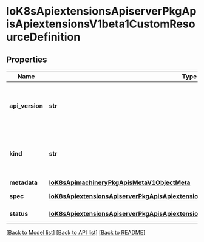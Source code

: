 # IoK8sApiextensionsApiserverPkgApisApiextensionsV1beta1CustomResourceDefinition

## Properties
Name | Type | Description | Notes
------------ | ------------- | ------------- | -------------
**api_version** | **str** | APIVersion defines the versioned schema of this representation of an object. Servers should convert recognized schemas to the latest internal value, and may reject unrecognized values. More info: https://git.k8s.io/community/contributors/devel/api-conventions.md#resources | [optional] 
**kind** | **str** | Kind is a string value representing the REST resource this object represents. Servers may infer this from the endpoint the client submits requests to. Cannot be updated. In CamelCase. More info: https://git.k8s.io/community/contributors/devel/api-conventions.md#types-kinds | [optional] 
**metadata** | [**IoK8sApimachineryPkgApisMetaV1ObjectMeta**](IoK8sApimachineryPkgApisMetaV1ObjectMeta.md) |  | [optional] 
**spec** | [**IoK8sApiextensionsApiserverPkgApisApiextensionsV1beta1CustomResourceDefinitionSpec**](IoK8sApiextensionsApiserverPkgApisApiextensionsV1beta1CustomResourceDefinitionSpec.md) | Spec describes how the user wants the resources to appear | 
**status** | [**IoK8sApiextensionsApiserverPkgApisApiextensionsV1beta1CustomResourceDefinitionStatus**](IoK8sApiextensionsApiserverPkgApisApiextensionsV1beta1CustomResourceDefinitionStatus.md) | Status indicates the actual state of the CustomResourceDefinition | [optional] 

[[Back to Model list]](../README.md#documentation-for-models) [[Back to API list]](../README.md#documentation-for-api-endpoints) [[Back to README]](../README.md)


